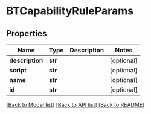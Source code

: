 # BTCapabilityRuleParams

## Properties
Name | Type | Description | Notes
------------ | ------------- | ------------- | -------------
**description** | **str** |  | [optional] 
**script** | **str** |  | [optional] 
**name** | **str** |  | [optional] 
**id** | **str** |  | [optional] 

[[Back to Model list]](../README.md#documentation-for-models) [[Back to API list]](../README.md#documentation-for-api-endpoints) [[Back to README]](../README.md)


